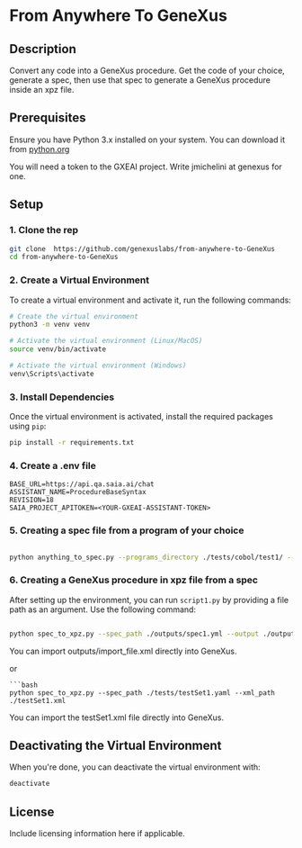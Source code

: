 # From Anywhere To GeneXus

## Description
Convert any code into a GeneXus procedure. Get the code of your choice, generate a spec, then use that spec to generate a GeneXus procedure inside an xpz file.

## Prerequisites
Ensure you have Python 3.x installed on your system. You can download it from [python.org](https://www.python.org/downloads/)

You will need a token to the GXEAI project. Write jmichelini at genexus for one.

## Setup

### 1. Clone the rep
 
```bash
git clone  https://github.com/genexuslabs/from-anywhere-to-GeneXus
cd from-anywhere-to-GeneXus
```

### 2. Create a Virtual Environment
To create a virtual environment and activate it, run the following commands:

```bash
# Create the virtual environment
python3 -m venv venv

# Activate the virtual environment (Linux/MacOS)
source venv/bin/activate

# Activate the virtual environment (Windows)
venv\Scripts\activate
```

### 3. Install Dependencies
Once the virtual environment is activated, install the required packages using `pip`:

```bash
pip install -r requirements.txt
```

### 4. Create a .env file
```
BASE_URL=https://api.qa.saia.ai/chat
ASSISTANT_NAME=ProcedureBaseSyntax
REVISION=18
SAIA_PROJECT_APITOKEN=<YOUR-GXEAI-ASSISTANT-TOKEN>
```

### 5. Creating a spec file from a program of your choice

```bash

python anything_to_spec.py --programs_directory ./tests/cobol/test1/ --spec_path ./outputs/spec1.yml
```

### 6. Creating a GeneXus procedure in xpz file from a spec 
After setting up the environment, you can run `script1.py` by providing a file path as an argument. Use the following command:

```bash

python spec_to_xpz.py --spec_path ./outputs/spec1.yml --output ./outputs/test1
```
You can import outputs/import_file.xml directly into GeneXus.

or

```
```bash
python spec_to_xpz.py --spec_path ./tests/testSet1.yaml --xml_path ./testSet1.xml
```
You can import the testSet1.xml file directly into GeneXus.

## Deactivating the Virtual Environment
When you're done, you can deactivate the virtual environment with:

```bash
deactivate
```

## License
Include licensing information here if applicable.
